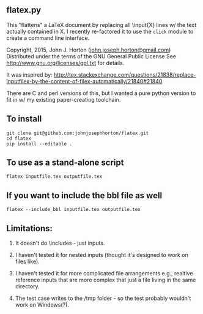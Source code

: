 flatex.py 
---------

This "flattens" a LaTeX document by replacing all \input{X} lines w/ the text actually contained in X. 
I recently re-factored it to use the `click` module to create a command line interface. 

Copyright, 2015, John J. Horton (john.joseph.horton@gmail.com)
Distributed under the terms of the GNU General Public License
See http://www.gnu.org/licenses/gpl.txt for details. 

It was inspired by: 
http://tex.stackexchange.com/questions/21838/replace-inputfilex-by-the-content-of-filex-automatically/21840#21840

There are C and perl versions of this, but I wanted a pure python version to fit in w/ my existing paper-creating toolchain.  

To install
----------
    git clone git@github.com:johnjosephhorton/flatex.git
    cd flatex
    pip install --editable . 

To use as a stand-alone script
-----------------------------
    flatex inputfile.tex outputfile.tex

If you want to include the bbl file as well
--------------------------------------------

    flatex --include_bbl inputfile.tex outputfile.tex


Limitations: 
------------

1) It doesn't do \includes - just inputs. 

2) I haven't tested it for nested inputs (thought it's designed
to work on files like). 

3) I haven't tested it for  more complicated file arrangements 
  e.g., realtive reference inputs that are more complex that just 
  a file living in the same directory. 

4) The test case writes to the /tmp folder - so the test probably
   wouldn't work on Windows(?). 
   
